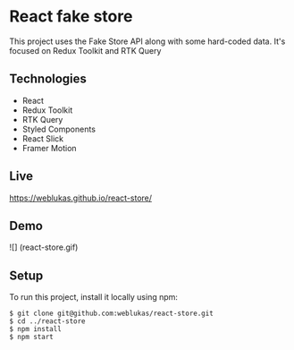 # React fake store

This project uses the Fake Store API along with some hard-coded data. 
It's focused on Redux Toolkit and RTK Query
## Technologies

* React
* Redux Toolkit
* RTK Query
* Styled Components
* React Slick
* Framer Motion

## Live

https://weblukas.github.io/react-store/
## Demo

![] (react-store.gif)
## Setup
To run this project, install it locally using npm:

```
$ git clone git@github.com:weblukas/react-store.git
$ cd ../react-store
$ npm install
$ npm start
```

